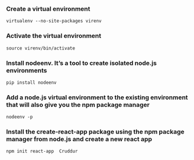 ### Create a virtual environment
```virtualenv --no-site-packages virenv```  

### Activate the virtual environment
```source virenv/bin/activate```

### Install nodeenv. It’s a tool to create isolated node.js environments
```pip install nodeenv```

### Add a node.js virtual environment to the existing environment that will also give you the npm package manager
```nodeenv -p```

### Install the create-react-app package using the npm package manager from node.js and create a new react app
```npm init react-app  Cruddur```
